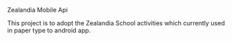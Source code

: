 Zealandia Mobile Api

This project is to adopt the Zealandia School activities which currently used in paper type to android app.

